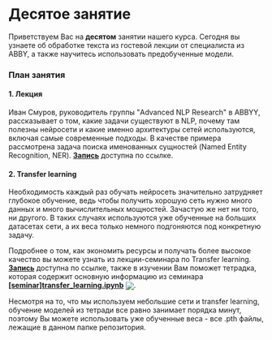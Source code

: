 
# Десятое занятие
Приветствуем Вас на **десятом** занятии нашего курса. Сегодня вы узнаете об обработке текста из гостевой лекции от специалиста из ABBY, а также научитесь использовать предобученные модели.

### План занятия
#### 1. Лекция
Иван Смуров, руководитель группы "Advanced NLP Research" в ABBYY, рассказывает о том, какие задачи существуют в NLP, почему там полезны нейросети и какие именно архитектуры сетей используются, включая самые современные подходы. В качестве примера рассмотрена задача поиска именованных сущностей (Named Entity Recognition, NER). [**Запись**](https://www.youtube.com/watch?v=6ys5F8W0Qbw) доступна по ссылке. 

#### 2. Transfer learning
Необходимость каждый раз обучать нейросеть значительно затрудняет глубокое обучение, ведь чтобы получить хорошую сеть нужно много данных и много вычислительных мощностей. Зачастую же нет ни того, ни другого. В таких случаях используются уже обученные на больших датасетах сети, а их веса только немного подгоняются под конкретную задачу. 

Подробнее о том, как экономить ресурсы и получать более высокое качество вы можете узнать из лекции-семинара по Transfer learning. [**Запись**](https://www.youtube.com/watch?v=U12tq9l9xy8) доступна по ссылке, также в изучении Вам поможет тетрадка, которая содержит основную информацию из семинара [**[seminar]transfer_learning.ipynb**](./[seminar]transfer_learning.ipynb) [<img src="https://colab.research.google.com/assets/colab-badge.svg" align="center">](https://colab.research.google.com/drive/1qZk0NgPIH1kzBbsfF61PBuyyGIAxUlFQ). 

Несмотря на то, что мы используем небольшие сети и transfer learning, обучение моделей из тетради все равно занимает порядка минут, поэтому Вы можете использовать уже обученные веса - все .pth файлы, лежащие в данном папке репозитория.
